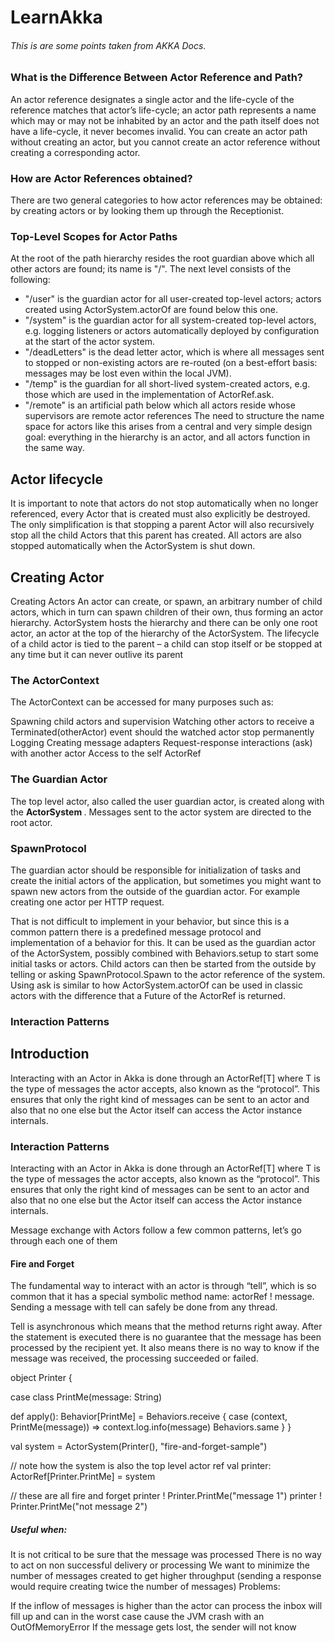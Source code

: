 # LearnAkka 
###### This is are some points taken from AKKA Docs. 


### What is the Difference Between Actor Reference and Path?
An actor reference designates a single actor and the life-cycle of the reference matches that actor’s life-cycle; an actor path represents a name which may or may not be inhabited by an actor and the path itself does not have a life-cycle, it never becomes invalid. You can create an actor path without creating an actor, but you cannot create an actor reference without creating a corresponding actor.


### How are Actor References obtained?
There are two general categories to how actor references may be obtained: by creating actors or by looking them up through the Receptionist.

### Top-Level Scopes for Actor Paths
At the root of the path hierarchy resides the root guardian above which all other actors are found; its name is "/". The next level consists of the following:
* "/user" is the guardian actor for all user-created top-level actors; actors created using ActorSystem.actorOf are found below this one.
* "/system" is the guardian actor for all system-created top-level actors, e.g. logging listeners or actors automatically deployed by configuration at the start of the actor system.
* "/deadLetters" is the dead letter actor, which is where all messages sent to stopped or non-existing actors are re-routed (on a best-effort basis: messages may be lost even within the local JVM).
* "/temp" is the guardian for all short-lived system-created actors, e.g. those which are used in the implementation of ActorRef.ask.
* "/remote" is an artificial path below which all actors reside whose supervisors are remote actor references
The need to structure the name space for actors like this arises from a central and very simple design goal: everything in the hierarchy is an actor, and all actors function in the same way.

## Actor lifecycle

It is important to note that actors do not stop automatically when no longer referenced, every Actor that is created must also explicitly be destroyed. The only simplification is that stopping a parent Actor will also recursively stop all the child Actors that this parent has created. All actors are also stopped automatically when the ActorSystem is shut down.

## Creating Actor

Creating Actors
An actor can create, or spawn, an arbitrary number of child actors, which in turn can spawn children of their own, thus forming an actor hierarchy. ActorSystem hosts the hierarchy and there can be only one root actor, an actor at the top of the hierarchy of the ActorSystem. The lifecycle of a child actor is tied to the parent – a child can stop itself or be stopped at any time but it can never outlive its parent


### The ActorContext
The ActorContext can be accessed for many purposes such as:

Spawning child actors and supervision
Watching other actors to receive a Terminated(otherActor) event should the watched actor stop permanently
Logging
Creating message adapters
Request-response interactions (ask) with another actor
Access to the self ActorRef


### The Guardian Actor
The top level actor, also called the user guardian actor, is created along with the <b> ActorSystem </b>. Messages sent to the actor system are directed to the root actor.

### SpawnProtocol
The guardian actor should be responsible for initialization of tasks and create the initial actors of the application, but sometimes you might want to spawn new actors from the outside of the guardian actor. For example creating one actor per HTTP request.

That is not difficult to implement in your behavior, but since this is a common pattern there is a predefined message protocol and implementation of a behavior for this. It can be used as the guardian actor of the ActorSystem, possibly combined with Behaviors.setup to start some initial tasks or actors. Child actors can then be started from the outside by telling or asking SpawnProtocol.Spawn to the actor reference of the system. Using ask is similar to how ActorSystem.actorOf can be used in classic actors with the difference that a Future of the ActorRef is returned.


### Interaction Patterns

## Introduction

Interacting with an Actor in Akka is done through an ActorRef[T] where T is the type of messages the actor accepts, also known as the “protocol”. This ensures that only the right kind of messages can be sent to an actor and also that no one else but the Actor itself can access the Actor instance internals.

### Interaction Patterns

Interacting with an Actor in Akka is done through an ActorRef[T] where T is the type of messages the actor accepts, also known as the “protocol”. This ensures that only the right kind of messages can be sent to an actor and also that no one else but the Actor itself can access the Actor instance internals.

Message exchange with Actors follow a few common patterns, let’s go through each one of them

#### Fire and Forget
The fundamental way to interact with an actor is through “tell”, which is so common that it has a special symbolic method name: actorRef ! message. Sending a message with tell can safely be done from any thread.

Tell is asynchronous which means that the method returns right away. After the statement is executed there is no guarantee that the message has been processed by the recipient yet. It also means there is no way to know if the message was received, the processing succeeded or failed.

object Printer {

  case class PrintMe(message: String)

  def apply(): Behavior[PrintMe] =
    Behaviors.receive {
      case (context, PrintMe(message)) =>
        context.log.info(message)
        Behaviors.same
    }
}

val system = ActorSystem(Printer(), "fire-and-forget-sample")

// note how the system is also the top level actor ref
val printer: ActorRef[Printer.PrintMe] = system

// these are all fire and forget
printer ! Printer.PrintMe("message 1")
printer ! Printer.PrintMe("not message 2")

##### Useful when:

It is not critical to be sure that the message was processed
There is no way to act on non successful delivery or processing
We want to minimize the number of messages created to get higher throughput (sending a response would require creating twice the number of messages)
Problems:

If the inflow of messages is higher than the actor can process the inbox will fill up and can in the worst case cause the JVM crash with an OutOfMemoryError
If the message gets lost, the sender will not know




